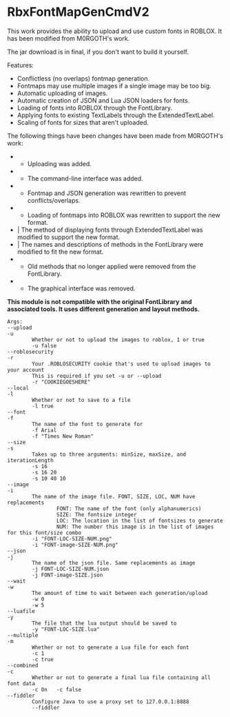 # RbxFontMapGenCmdV2

This work provides the ability to upload and use custom fonts in ROBLOX.
It has been modified from M0RGOTH's work.

The jar download is in final, if you don't want to build it yourself.

Features:

* Conflictless (no overlaps) fontmap generation.
* Fontmaps may use multiple images if a single image may be too big.
* Automatic uploading of images.
* Automatic creation of JSON and Lua JSON loaders for fonts.
* Loading of fonts into ROBLOX through the FontLibrary.
* Applying fonts to existing TextLabels through the ExtendedTextLabel.
* Scaling of fonts for sizes that aren't uploaded.

The following things have been changes have been made from M0RGOTH's work:

* + Uploading was added.
* + The command-line interface was added.
* + Fontmap and JSON generation was rewritten to prevent conflicts/overlaps.
* + Loading of fontmaps into ROBLOX was rewritten to support the new format.
* | The method of displaying fonts through ExtendedTextLabel was modified to support the new format.
* | The names and descriptions of methods in the FontLibrary were modified to fit the new format.
* - Old methods that no longer applied were removed from the FontLibrary.
* - The graphical interface was removed.

**This module is not compatible with the original FontLibrary and associated tools. It uses different generation and layout methods.**

	Args:
	--upload
	-u
	        Whether or not to upload the images to roblox, 1 or true
	        -u false
	--roblosecurity
	-r
	        Your .ROBLOSECURITY cookie that's used to upload images to your account
	        This is required if you set -u or --upload
	        -r "COOKIEGOESHERE"
	--local
	-l
	        Whether or not to save to a file
	        -l true
	--font
	-f
	        The name of the font to generate for
	        -f Arial
	        -f "Times New Roman"
	--size
	-s
	        Takes up to three arguments: minSize, maxSize, and iterationLength
	        -s 16
	        -s 16 20
	        -s 10 40 10
	--image
	-i
	        The name of the image file. FONT, SIZE, LOC, NUM have replacements
	                FONT: The name of the font (only alphanumerics)
	                SIZE: The fontsize integer
	                LOC: The location in the list of fontsizes to generate
	                NUM: The number this image is in the list of images for this font/size combo
	        -i "FONT-LOC-SIZE-NUM.png"
	        -i "FONT-image-SIZE-NUM.png"
	--json
	-j
	        The name of the json file. Same replacements as image
	        -j FONT-LOC-SIZE-NUM.json
	        -j FONT-image-SIZE.json
	--wait
	-w
	        The amount of time to wait between each generation/upload
	        -w 0
	        -w 5
	--luafile
	-y
	        The file that the lua output should be saved to
	        -y "FONT-LOC-SIZE.lua"
	--multiple
	-m
	        Whether or not to generate a Lua file for each font
	        -c 1
	        -c true
	--combined
	-c
	        Whether or not to generate a final lua file containing all font data
	        -c 0n   -c false
	--fiddler
	        Configure Java to use a proxy set to 127.0.0.1:8888
	        --fiddler
